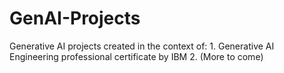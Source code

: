 # GenAI-Projects

Generative AI projects created in the context of:
    1. Generative AI Engineering professional certificate by IBM
    2. (More to come)
